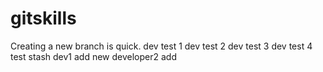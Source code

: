 # gitskills
Creating a new branch is quick.
dev test 1 
dev test 2
dev test 3
dev test 4 test stash
dev1 add new
developer2 add
